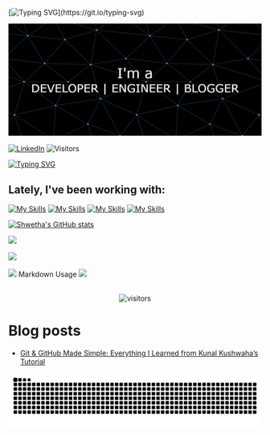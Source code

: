 

[![Typing SVG](https://readme-typing-svg.demolab.com?font=Raleway&weight=600&size=30&pause=1000&color=fb6f92&multiline=true&repeat=false&width=435&lines=Hii%2C+I'm+Shwetha.)](https://git.io/typing-svg)


![profile banner](github-header-banner.png)


[![LinkedIn](https://img.shields.io/badge/LinkedIn-0077B5?style=flat&logo=LinkedIn&logoColor=white&logoSize=auto&color=blue)](https://www.linkedin.com/in/shwetharavindrabaliga/)
![Visitors](https://visitor-badge.laobi.icu/badge?page_id=shwetharbaliga.shwetharbaliga)

[![Typing SVG](https://readme-typing-svg.demolab.com?font=Fira+Code&pause=1000&width=435&lines=Hii%2C+I'm+Shwetha+)](https://git.io/typing-svg)



## Lately, I've been working with:  

[![My Skills](https://skillicons.dev/icons?i=java,go,c,html,css,js)](https://skillicons.dev)
[![My Skills](https://skillicons.dev/icons?i=react,express,spring,tailwind)](https://skillicons.dev)
[![My Skills](https://skillicons.dev/icons?i=mongodb,mysql,redis,firebase)](https://skillicons.dev) 
[![My Skills](https://skillicons.dev/icons?i=nodejs,docker,jenkins,git,bitbucket,postman)](https://skillicons.dev)

[![Shwetha's GitHub stats](https://github-readme-stats.vercel.app/api?username=shwetharbaliga)](https://github.com/anuraghazra/github-readme-stats&show_icons=true&theme=transparent)

![](http://github-profile-summary-cards.vercel.app/api/cards/profile-details?username=shwetharbaliga&theme=github)

![](http://github-profile-summary-cards.vercel.app/api/cards/repos-per-language?username=shwetharbaliga&theme=github)

![](http://github-profile-summary-cards.vercel.app/api/cards/productive-time?username=shwetharbaliga&theme=github&utcOffset=8)
Markdown Usage
![](http://github-profile-summary-cards.vercel.app/api/cards/stats?username=shwetharbaliga&theme=github)

<div align="center">
  <br/>
  <img src="https://visitor-badge.laobi.icu/badge?page_id=shwetharbaliga.shwetharbaliga" alt="visitors" />
  <br/>
</div>


<!--START_SECTION:activity-->
<!--END_SECTION:activity-->


# Blog posts
<!-- BLOG-POST-LIST:START -->
- [Git &amp; GitHub Made Simple: Everything I Learned from Kunal Kushwaha’s Tutorial](https://medium.com/@shwethabaliga/git-github-made-simple-everything-i-learned-from-kunal-kushwahas-tutorial-670a6b802a35?source=rss-4667262f403d------2)
<!-- BLOG-POST-LIST:END -->

![GitHub Snake Animation](https://raw.githubusercontent.com/shwetharbaliga/shwetharbaliga/output/snake.svg)
